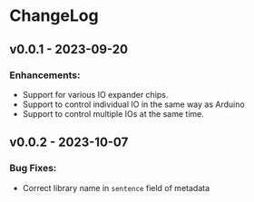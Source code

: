 # ChangeLog

## v0.0.1 - 2023-09-20

### Enhancements:

* Support for various IO expander chips.
* Support to control individual IO in the same way as Arduino
* Support to control multiple IOs at the same time.

## v0.0.2 - 2023-10-07

### Bug Fixes:

* Correct library name in `sentence` field of metadata
